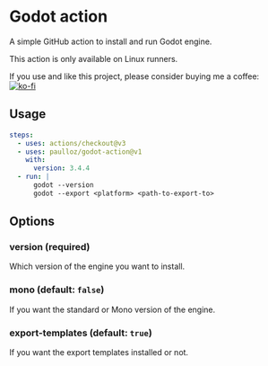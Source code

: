 # Godot action

A simple GitHub action to install and run Godot engine.  

This action is only available on Linux runners.

If you use and like this project, please consider buying me a coffee:  
[![ko-fi](https://ko-fi.com/img/githubbutton_sm.svg)](https://ko-fi.com/E1E53SKZF)

## Usage

```yml
steps:
  - uses: actions/checkout@v3
  - uses: paulloz/godot-action@v1
    with:
      version: 3.4.4
  - run: |
      godot --version
      godot --export <platform> <path-to-export-to>
```

## Options

### version (required)

Which version of the engine you want to install.

### mono (default: `false`)

If you want the standard or Mono version of the engine.

### export-templates (default: `true`) 

If you want the export templates installed or not.
